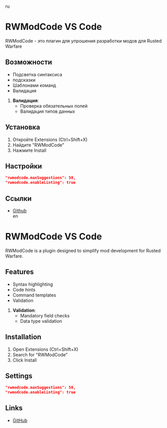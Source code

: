 ru
# RWModCode VS Code


RWModCode - это плагин для упрошения разработки модов для Rusted Warfare

## Возможности

- Подсветка синтаксиса
- подсказки
- Шаблонами команд
- Валидация

1. **Валидация**:
   - Проверка обязательных полей
   - Валидация типов данных


## Установка

1. Откройте Extensions (Ctrl+Shift+X)
2. Найдите "RWModCode"
3. Нажмите Install

## Настройки

```json
"rwmodcode.maxSuggestions": 50,
"rwmodcode.enableLinting": true
```

## Ссылки
- [Github](https://github.com/xHak2215/RWmodCode)<br>
en
# RWModCode VS Code  

RWModCode is a plugin designed to simplify mod development for Rusted Warfare.  

## Features  

- Syntax highlighting  
- Code hints  
- Command templates  
- Validation  

1. **Validation**:  
   - Mandatory field checks  
   - Data type validation  

## Installation  

1. Open Extensions (Ctrl+Shift+X)  
2. Search for "RWModCode"  
3. Click Install  

## Settings  

```json  
"rwmodcode.maxSuggestions": 50,  
"rwmodcode.enableLinting": true  
```  

## Links  
- [GitHub](https://github.com/xHak2215/RWmodCode)